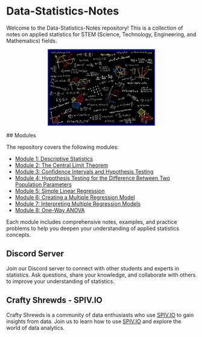 # Data-Statistics-Notes

Welcome to the Data-Statistics-Notes repository! This is a collection of notes on applied statistics for STEM (Science, Technology, Engineering, and Mathematics) fields. 

<p align="center">
  <img src="Statistics.png" style="border: 2px solid  blue;"/>
</p>
## Modules

The repository covers the following modules:

- [Module 1: Descriptive Statistics](https://x10mrrobot01x/Descriptive_Statistics/README.md)
- [Module 2: The Central Limit Theorem](https://x10mrrobot01x/The_Central_Limit_Theorem/README.md)
- [Module 3: Confidence Intervals and Hypothesis Testing](https://x10mrrobot01x/Confidence_Intervals_and_Hypothesis_Testing/README.md)
- [Module 4: Hypothesis Testing for the Difference Between Two Population Parameters](https://x10mrrobot01x/Hypothesis_Testing_for_the_Difference_Between_Two_Population_Parameters/README.md)
- [Module 5: Simple Linear Regression](https://x10mrrobot01x/Simple_Linear_Regression.README.md)
- [Module 6: Creating a Multiple Regression Model](https://x10mrrobot01x/Creating_a_Multiple_Regression_Model/README.md)
- [Module 7: Interpreting Multiple Regression Models](https://x10mrrobot01x/Interpreting_Multiple_Regression_Models/README.md)
- [Module 8: One-Way ANOVA](https://x10mrrobot01x/One-Way_ANOVA/README.md)

Each module includes comprehensive notes, examples, and practice problems to help you deepen your understanding of applied statistics concepts.

## Discord Server

Join our Discord server to connect with other students and experts in statistics. Ask questions, share your knowledge, and collaborate with others to improve your understanding of statistics.

## Crafty Shrewds - SPIV.IO

Crafty Shrewds is a community of data enthusiasts who use [SPIV.IO](https://discord.gg/qaSXnqZmfC) to gain insights from data. Join us to learn how to use [SPIV.IO](https://discord.gg/qaSXnqZmfC) and explore the world of data analytics.
